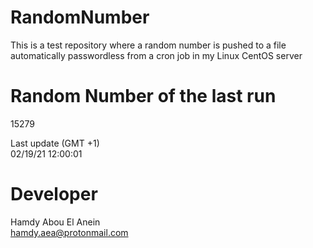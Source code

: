 # RandomNumber    
This is a test repository where a random number is pushed to a file automatically passwordless from a cron job in my Linux CentOS server    
# Random Number of the last run   
15279
      
Last update (GMT +1)    
02/19/21 12:00:01
# Developer    
Hamdy Abou El Anein   
hamdy.aea@protonmail.com
